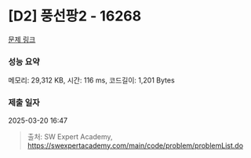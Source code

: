 # [D2] 풍선팡2 - 16268 

[문제 링크](https://swexpertacademy.com/main/code/problem/problemDetail.do?contestProbId=AYYlGU56XOkDFARc) 

### 성능 요약

메모리: 29,312 KB, 시간: 116 ms, 코드길이: 1,201 Bytes

### 제출 일자

2025-03-20 16:47



> 출처: SW Expert Academy, https://swexpertacademy.com/main/code/problem/problemList.do